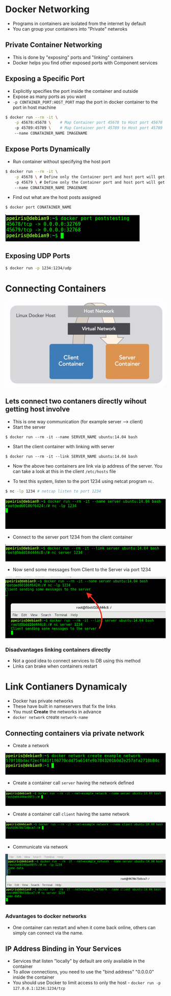 # Docker Networking

- Programs in containers are isolated from the internet by default 
- You can group your containers into "Private" netwroks 

## Private Container Networking 

- This is done by "exposing" ports and "linking" containers 
- Docker helps you find other exposed ports with Component services

## Exposing a Specific Port 

- Explicitly specifies the port inside the container and outside 
- Expose as many ports as you want
- `-p CONTAINER_PORT:HOST_PORT` map the port in docker container to the port in host machine

```bash
$ docker run --rm -it \
    -p 45678:45678 \    # Map Container port 45678 to Host port 45678
    -p 45789:45789 \    # Map Container port 45789 to Host port 45789
    --name CONATAINER_NAME IMAGENAME
```

## Expose Ports Dynamically 

- Run container without specifying the host port 

```bash
$ docker run --rm -it \
    -p 45678 \ # Define only the Container port and host port will get assigned automatically
    -p 45679 \ # Define only the Container port and host port will get assigned automatically
    --name CONATAINER_NAME IMAGENAME
```

- Find out what are the host posts assigned 

```bash 
$ docker port CONATAINER_NAME
```
![docker_port](img/dockerports.png)


## Exposing UDP Ports 

```bash
$ docker run -p 1234:1234/udp
```

# Connecting Containers 

![container_network](img/containernetwork.png)

## Lets connect two contaners directly wihout getting host involve 

- This is one way communication (for example server --> client)
- Start the server 

```
$ docker run --rm -it --name SERVER_NAME ubuntu:14.04 bash 
```

- Start the client container with linking with server

```
$ docker run --rm -it --link SERVER_NAME ubuntu:14.04 bash 
```

- Now the above two containers are link via ip address of the server. You can take a look at this in the client `/etc/hosts` file

- To test this system, listen to the port 1234 using netcat program `nc`. 
```bash 
$ nc -lp 1234 # netcap listen to port 1234 
```

![nc_server](img/nc_server.png)

- Connect to the server port 1234 from the client container

![nc_client](img/nc_client.png)

- Now send some messages from Client to the Server via port 1234

![client_to_server](img/client_to_server.png)

### Disadvantages linking containers directly 
- Not a good idea to connect services to DB using this method 
- Links can brake when containers restart 


# Link Contianers Dynamicaly

- Docker has private networks 
- These have built in nameservers that fix the links
- You must **Create** the networks in advance
- `docker network` create `network-name`


## Connecting containers via private network 

- Create a network

![create_network](img/create_network.png)

- Create a container call `server` having the network defined  

![server_with_network](img/server_with_network.png)

- Create a container call `client` having the same network

![client_with_network](img/client_with_network.png)

- Communicate via network 

![communicate_via_network](img/communicate_via_network.png)


### Advantages to docker networks 
- One container can restart and when it come back online, others can simply can connect via the name. 


## IP Address Binding in Your Services 
- Services that listen "locally" by default are only available in the container 
- To allow connections, you need to use the "bind address" "0.0.0.0" inside the container
- You should use Docker to limit access to only the host 
      - `docker run -p 127.0.0.1:1234:1234/tcp`
